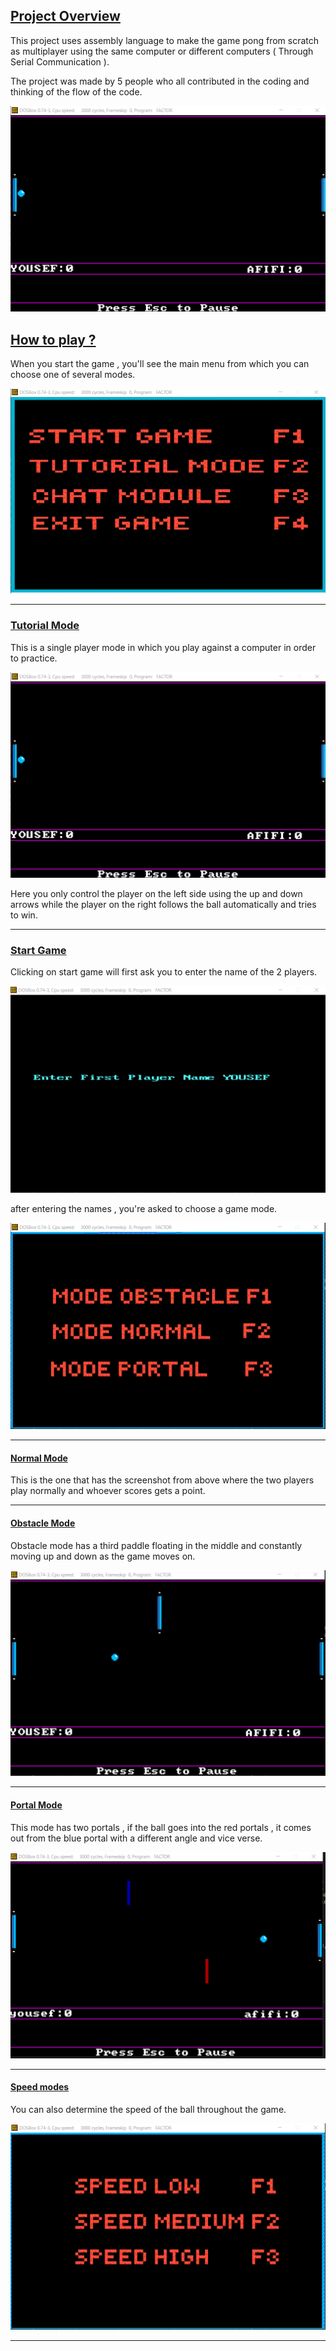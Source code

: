 ## **<u>Project Overview</u>**

This project uses assembly language to make the game pong from scratch as multiplayer using the same computer or different computers ( Through Serial Communication ).

The project was made by 5 people who all contributed in the coding and thinking of the flow of the code.

![Normal Mode](./ScreenShots/InGameNormalMode.png)



## **<u>How to play ?</u>**

When you start the game , you'll see the main menu from which you can choose one of several modes.

![](.\ScreenShots\MainMenu.png)

------

### **<u>Tutorial Mode</u>**

This is a single player mode in which you play against a computer in order to practice.

![Normal Mode](./ScreenShots/InGameNormalMode.png)

Here you only control the player on the left side using the up and down arrows while the player on the right follows the ball automatically and tries to win.

------

### **<u>Start Game</u>**

Clicking on start game will first ask you to enter the name of the 2 players.

![](./ScreenShots/FirstPlayerName.png)

after entering the names , you're asked to choose a game mode.

![](./ScreenShots/ModeMenu.png)

------

#### **<u>Normal Mode</u>**

This is the one that has the screenshot from above where the two players play normally and whoever scores gets a point.

------

#### **<u>Obstacle Mode</u>**

Obstacle mode has a third paddle floating in the middle and constantly moving up and down as the game moves on.

![](./ScreenShots/ObstacleMode.png)

------

#### **<u>Portal Mode</u>**

This mode has two portals , if the ball goes into the red portals , it comes out from the blue portal with a different angle and vice verse.

![](./ScreenShots/PortalMode.png)

------

#### **<u>Speed modes</u>**

You can also determine the speed of the ball throughout the game.

![](./ScreenShots/SpeedMenu.png)

------

